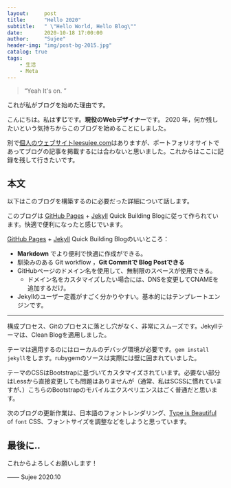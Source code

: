```yaml
---
layout:     post
title:      "Hello 2020"
subtitle:   " \"Hello World, Hello Blog\""
date:       2020-10-18 17:00:00
author:     "Sujee"
header-img: "img/post-bg-2015.jpg"
catalog: true
tags:
    - 生活
    - Meta
---
```


> “Yeah It's on. ”


これが私がブログを始めた理由です。

こんにちは。私は**すじ**です。**現役のWebデザイナー**です。
2020 年，何か残したいという気持ちからこのブログを始めることにしました。

別で[個人のウェブサイトleesujee.com](https://leesujee.com)はありますが、ポートフォリオサイトであってブログの記事を掲載するには合わないと思いました。これからはここに記録を残して行きたいです。


<p id = "build"></p>

## 本文

以下はこのブログを構築するのに必要だった詳細について話します。

このブログは [GitHub Pages](https://pages.github.com/) + [Jekyll](http://jekyllrb.com/) Quick Building Blogに従って作られています。快適で便利になったと感じでいます。

[GitHub Pages](https://pages.github.com/) + [Jekyll](http://jekyllrb.com/) Quick Building Blogのいいところ：

* **Markdown** でより便利で快適に作成ができる。
* 馴染みのある Git workflow ，**Git Commitで Blog Postできる**
* GitHubページのドメイン名を使用して、無制限のスペースが使用できる。
	* ドメイン名をカスタマイズしたい場合には、DNSを変更してCNAMEを追加するだけ。
* Jekyllのユーザー定義がすごく分かりやすい。基本的にはテンプレートエンジンです。

---

構成プロセス、Gitのプロセスに落とし穴がなく、非常にスムーズです。Jekyllテーマは、Clean Blogを適用しました。

テーマは適用するのにはローカルのデバッグ環境が必要です。`gem install jekyll`をします。rubygemのソースは実際には壁に囲まれていました。

テーマのCSSはBootstrapに基づいてカスタマイズされています。必要ない部分はLessから直接変更しても問題はありませんが（通常、私はSCSSに慣れていますが、）こちらのBootstrapのモバイルエクスペリエンスはごく普通だと思います。

次のブログの更新作業は、日本語のフォントレンダリング、[Type is Beautiful](http://www.typeisbeautiful.com/)  of `font` CSS、フォントサイズを調整などをしようと思っています。


## 最後に..

これからよろしくお願いします！

—— Sujee 2020.10


